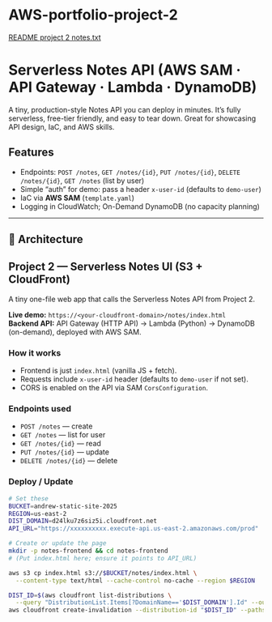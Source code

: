 # AWS-portfolio-project-2
[README project 2 notes.txt](https://github.com/user-attachments/files/21762115/README.project.2.notes.txt)
# Serverless Notes API (AWS SAM · API Gateway · Lambda · DynamoDB)

A tiny, production-style Notes API you can deploy in minutes. It’s fully serverless, free-tier friendly, and easy to tear down. Great for showcasing API design, IaC, and AWS skills.

## Features
- Endpoints: `POST /notes`, `GET /notes/{id}`, `PUT /notes/{id}`, `DELETE /notes/{id}`, `GET /notes` (list by user)
- Simple “auth” for demo: pass a header `x-user-id` (defaults to `demo-user`)
- IaC via **AWS SAM** (`template.yaml`)
- Logging in CloudWatch; On-Demand DynamoDB (no capacity planning)

---

## 🔧 Architecture

## Project 2 — Serverless Notes UI (S3 + CloudFront)

A tiny one-file web app that calls the Serverless Notes API from Project 2.

**Live demo:** `https://<your-cloudfront-domain>/notes/index.html`  
**Backend API:** API Gateway (HTTP API) → Lambda (Python) → DynamoDB (on-demand), deployed with AWS SAM.

### How it works
- Frontend is just `index.html` (vanilla JS + fetch).
- Requests include `x-user-id` header (defaults to `demo-user` if not set).
- CORS is enabled on the API via SAM `CorsConfiguration`.

### Endpoints used
- `POST /notes` — create
- `GET /notes` — list for user
- `GET /notes/{id}` — read
- `PUT /notes/{id}` — update
- `DELETE /notes/{id}` — delete

### Deploy / Update
```bash
# Set these
BUCKET=andrew-static-site-2025
REGION=us-east-2
DIST_DOMAIN=d24lku7z6siz5i.cloudfront.net
API_URL="https://xxxxxxxxxx.execute-api.us-east-2.amazonaws.com/prod"

# Create or update the page
mkdir -p notes-frontend && cd notes-frontend
# (Put index.html here; ensure it points to API_URL)

aws s3 cp index.html s3://$BUCKET/notes/index.html \
  --content-type text/html --cache-control no-cache --region $REGION

DIST_ID=$(aws cloudfront list-distributions \
  --query "DistributionList.Items[?DomainName=='$DIST_DOMAIN'].Id" --output text)
aws cloudfront create-invalidation --distribution-id "$DIST_ID" --paths "/notes/*"
